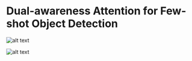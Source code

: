 # Dual-awareness Attention for Few-shot Object Detection

![alt text](http://github.com/Tung-I/Dual-awareness-Attention-for-Few-shot-Object-Detection/blob/main/attention_visualization.jpg?raw=true)

![alt text](http://github.com/Tung-I/Dual-awareness-Attention-for-Few-shot-Object-Detection/blob/main/prediction.jpg?raw=true)
